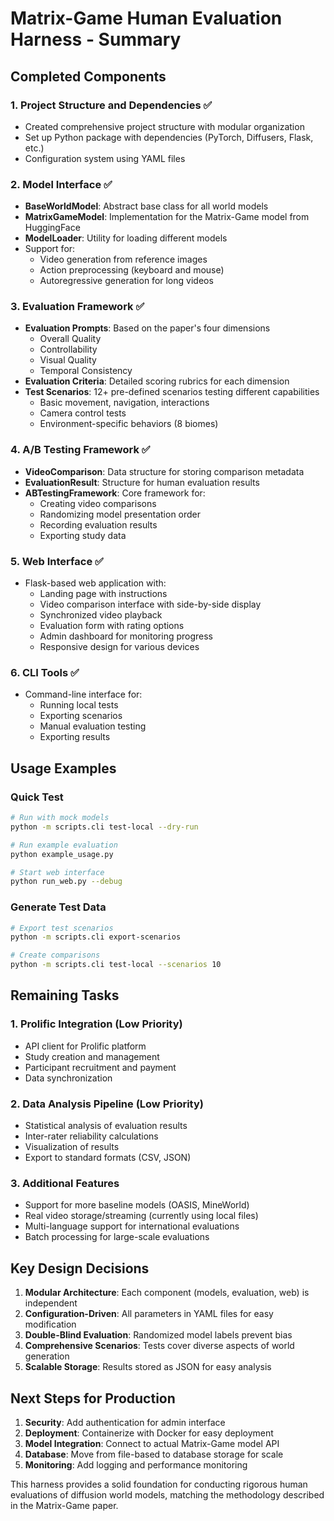 # Matrix-Game Human Evaluation Harness - Summary

## Completed Components

### 1. Project Structure and Dependencies ✅
- Created comprehensive project structure with modular organization
- Set up Python package with dependencies (PyTorch, Diffusers, Flask, etc.)
- Configuration system using YAML files

### 2. Model Interface ✅
- **BaseWorldModel**: Abstract base class for all world models
- **MatrixGameModel**: Implementation for the Matrix-Game model from HuggingFace
- **ModelLoader**: Utility for loading different models
- Support for:
  - Video generation from reference images
  - Action preprocessing (keyboard and mouse)
  - Autoregressive generation for long videos

### 3. Evaluation Framework ✅
- **Evaluation Prompts**: Based on the paper's four dimensions
  - Overall Quality
  - Controllability
  - Visual Quality
  - Temporal Consistency
- **Evaluation Criteria**: Detailed scoring rubrics for each dimension
- **Test Scenarios**: 12+ pre-defined scenarios testing different capabilities
  - Basic movement, navigation, interactions
  - Camera control tests
  - Environment-specific behaviors (8 biomes)

### 4. A/B Testing Framework ✅
- **VideoComparison**: Data structure for storing comparison metadata
- **EvaluationResult**: Structure for human evaluation results
- **ABTestingFramework**: Core framework for:
  - Creating video comparisons
  - Randomizing model presentation order
  - Recording evaluation results
  - Exporting study data

### 5. Web Interface ✅
- Flask-based web application with:
  - Landing page with instructions
  - Video comparison interface with side-by-side display
  - Synchronized video playback
  - Evaluation form with rating options
  - Admin dashboard for monitoring progress
  - Responsive design for various devices

### 6. CLI Tools ✅
- Command-line interface for:
  - Running local tests
  - Exporting scenarios
  - Manual evaluation testing
  - Exporting results

## Usage Examples

### Quick Test
```bash
# Run with mock models
python -m scripts.cli test-local --dry-run

# Run example evaluation
python example_usage.py

# Start web interface
python run_web.py --debug
```

### Generate Test Data
```bash
# Export test scenarios
python -m scripts.cli export-scenarios

# Create comparisons
python -m scripts.cli test-local --scenarios 10
```

## Remaining Tasks

### 1. Prolific Integration (Low Priority)
- API client for Prolific platform
- Study creation and management
- Participant recruitment and payment
- Data synchronization

### 2. Data Analysis Pipeline (Low Priority)
- Statistical analysis of evaluation results
- Inter-rater reliability calculations
- Visualization of results
- Export to standard formats (CSV, JSON)

### 3. Additional Features
- Support for more baseline models (OASIS, MineWorld)
- Real video storage/streaming (currently using local files)
- Multi-language support for international evaluations
- Batch processing for large-scale evaluations

## Key Design Decisions

1. **Modular Architecture**: Each component (models, evaluation, web) is independent
2. **Configuration-Driven**: All parameters in YAML files for easy modification
3. **Double-Blind Evaluation**: Randomized model labels prevent bias
4. **Comprehensive Scenarios**: Tests cover diverse aspects of world generation
5. **Scalable Storage**: Results stored as JSON for easy analysis

## Next Steps for Production

1. **Security**: Add authentication for admin interface
2. **Deployment**: Containerize with Docker for easy deployment
3. **Model Integration**: Connect to actual Matrix-Game model API
4. **Database**: Move from file-based to database storage for scale
5. **Monitoring**: Add logging and performance monitoring

This harness provides a solid foundation for conducting rigorous human evaluations of diffusion world models, matching the methodology described in the Matrix-Game paper.